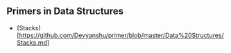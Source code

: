 ## Primers in Data Structures

- (Stacks)[https://github.com/Devyanshu/primer/blob/master/Data%20Structures/Stacks.md]
